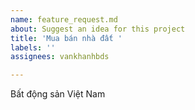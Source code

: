 ```yaml
---
name: feature_request.md
about: Suggest an idea for this project
title: 'Mua bán nhà đất '
labels: ''
assignees: vankhanhbds

---
```


Bất động sản Việt Nam
